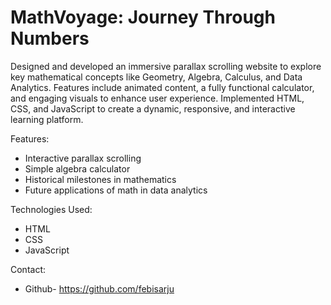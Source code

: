 # MathVoyage: Journey Through Numbers

Designed and developed an immersive parallax scrolling website to explore key mathematical concepts like Geometry, Algebra, Calculus, and Data Analytics. Features include animated content, a fully functional calculator, and engaging visuals to enhance user experience. Implemented HTML, CSS, and JavaScript to create a dynamic, responsive, and interactive learning platform.

Features:
- Interactive parallax scrolling
- Simple algebra calculator
- Historical milestones in mathematics
- Future applications of math in data analytics

Technologies Used:
- HTML
- CSS
- JavaScript

Contact:
- Github- https://github.com/febisarju
